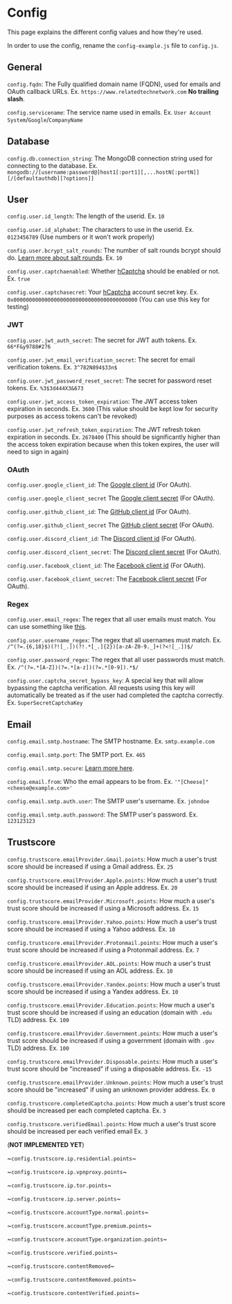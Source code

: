 # Config

This page explains the different config values and how they're used.

In order to use the config, rename the `config-example.js` file to `config.js`.

## General

`config.fqdn`: The Fully qualified domain name (FQDN), used for emails and OAuth callback URLs. Ex. `https://www.relatedtechnetwork.com` **No trailing slash**.

`config.servicename`: The service name used in emails. Ex. `User Account System`/`Google`/`CompanyName`

## Database

`config.db.connection_string`: The MongoDB connection string used for connecting to the database. Ex. `mongodb://[username:password@]host1[:port1][,...hostN[:portN]][/[defaultauthdb][?options]]`

## User

`config.user.id_length`: The length of the userid. Ex. `10`

`config.user.id_alphabet`: The characters to use in the userid. Ex. `0123456789` (Use numbers or it won't work properly)

`config.user.bcrypt_salt_rounds`: The number of salt rounds bcrypt should do. [Learn more about salt rounds](https://stackoverflow.com/questions/46693430/what-are-salt-rounds-and-how-are-salts-stored-in-bcrypt). Ex. `10`

`config.user.captchaenabled`: Whether [hCaptcha](https://www.hcaptcha.com/) should be enabled or not. Ex. `true`

`config.user.captchasecret`: Your [hCaptcha](https://www.hcaptcha.com/) account secret key. Ex. `0x0000000000000000000000000000000000000000` (You can use this key for testing)

### JWT

`config.user.jwt_auth_secret`: The secret for JWT auth tokens. Ex. `66*F&y9788#276`

`config.user.jwt_email_verification_secret`: The secret for email verification tokens. Ex. `3^782N894$33n$`

`config.user.jwt_password_reset_secret`: The secret for password reset tokens. Ex. `%3$3d444X3&673`

`config.user.jwt_access_token_expiration`: The JWT access token expiration in seconds. Ex. `3600` (This value should be kept low for security purposes as access tokens can't be revoked)

`config.user.jwt_refresh_token_expiration`: The JWT refresh token expiration in seconds. Ex. `2678400` (This should be significantly higher than the access token expiration because when this token expires, the user will need to sign in again)

### OAuth

`config.user.google_client_id`: The [Google client id](https://developers.google.com/identity/protocols/oauth2) (For OAuth).

`config.user.google_client_secret` The [Google client secret](https://developers.google.com/identity/protocols/oauth2) (For OAuth).

`config.user.github_client_id`: The [GitHub client id](https://docs.github.com/en/developers/apps/building-oauth-apps/authorizing-oauth-apps) (For OAuth).

`config.user.github_client_secret` The [GitHub client secret](https://docs.github.com/en/developers/apps/building-oauth-apps/authorizing-oauth-apps) (For OAuth).

`config.user.discord_client_id`: The [Discord client id](https://discord.com/developers/docs/topics/oauth2) (For OAuth).

`config.user.discord_client_secret`: The [Discord client secret](https://discord.com/developers/docs/topics/oauth2) (For OAuth).

`config.user.facebook_client_id`: The [Facebook client id](https://developers.facebook.com/docs/facebook-login/access-tokens/) (For OAuth).

`config.user.facebook_client_secret`: The [Facebook client secret](https://developers.facebook.com/docs/facebook-login/access-tokens/) (For OAuth).

### Regex

`config.user.email_regex`: The regex that all user emails must match. You can use something like [this](https://email_regex.com/).

`config.user.username_regex`: The regex that all usernames must match. Ex. `/^(?=.{6,18}$)(?![_.])(?!.*[_.]{2})[a-zA-Z0-9._]+(?<![_.])$/`

`config.user.password_regex`: The regex that all user passwords must match. Ex. `/^(?=.*[A-Z])(?=.*[a-z])(?=.*[0-9]).*$/`

`config.user.captcha_secret_bypass_key`: A special key that will allow bypassing the captcha verification. All requests using this key will automatically be treated as if the user had completed the captcha correctly. Ex. `SuperSecretCaptchaKey`

## Email

`config.email.smtp.hostname`: The SMTP hostname. Ex. `smtp.example.com`

`config.email.smtp.port`: The SMTP port. Ex. `465`

`config.email.smtp.secure`: [Learn more here](https://nodemailer.com/smtp/).

`config.email.from`: Who the email appears to be from. Ex. `'"[Cheese]" <cheese@example.com>'`

`config.email.smtp.auth.user`: The SMTP user's username. Ex. `johndoe`

`config.email.smtp.auth.password`: The SMTP user's password. Ex. `123123123`

## Trustscore

`config.trustscore.emailProvider.Gmail.points`: How much a user's trust score should be increased if using a Gmail address. Ex. `25`

`config.trustscore.emailProvider.Apple.points`: How much a user's trust score should be increased if using an Apple address. Ex. `20`

`config.trustscore.emailProvider.Microsoft.points`: How much a user's trust score should be increased if using a Microsoft address. Ex. `15`

`config.trustscore.emailProvider.Yahoo.points`: How much a user's trust score should be increased if using a Yahoo address. Ex. `10`

`config.trustscore.emailProvider.Protonmail.points`: How much a user's trust score should be increased if using a Protonmail address. Ex. `7`

`config.trustscore.emailProvider.AOL.points`: How much a user's trust score should be increased if using an AOL address. Ex. `10`

`config.trustscore.emailProvider.Yandex.points`: How much a user's trust score should be increased if using a Yandex address. Ex. `10`

`config.trustscore.emailProvider.Education.points`: How much a user's trust score should be increased if using an education (domain with `.edu` TLD) address. Ex. `100`

`config.trustscore.emailProvider.Government.points`: How much a user's trust score should be increased if using a government (domain with `.gov` TLD) address. Ex. `100`

`config.trustscore.emailProvider.Disposable.points`: How much a user's trust score should be "increased" if using a disposable address. Ex. `-15`

`config.trustscore.emailProvider.Unknown.points`: How much a user's trust score should be "increased" if using an unknown provider address. Ex. `0`

`config.trustscore.completedCaptcha.points`: How much a user's trust score should be increased per each completed captcha. Ex. `3`

`config.trustscore.verifiedEmail.points`: How much a user's trust score should be increased per each verified email Ex. `3`

(**NOT IMPLEMENTED YET**)

~`config.trustscore.ip.residential.points`~

~`config.trustscore.ip.vpnproxy.points`~

~`config.trustscore.ip.tor.points`~

~`config.trustscore.ip.server.points`~

~`config.trustscore.accountType.normal.points`~

~`config.trustscore.accountType.premium.points`~

~`config.trustscore.accountType.organization.points`~

~`config.trustscore.verified.points`~

~`config.trustscore.contentRemoved`~

~`config.trustscore.contentRemoved.points`~

~`config.trustscore.contentVerified.points`~
